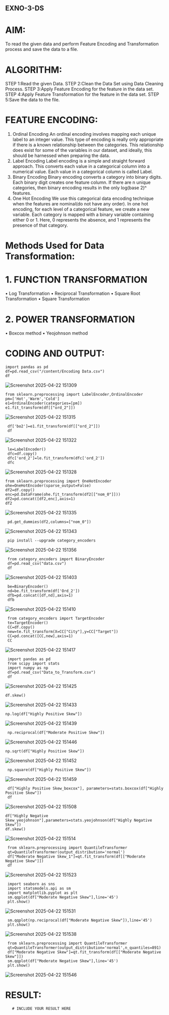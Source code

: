 ## EXNO-3-DS

# AIM:
To read the given data and perform Feature Encoding and Transformation process and save the data to a file.

# ALGORITHM:
STEP 1:Read the given Data.
STEP 2:Clean the Data Set using Data Cleaning Process.
STEP 3:Apply Feature Encoding for the feature in the data set.
STEP 4:Apply Feature Transformation for the feature in the data set.
STEP 5:Save the data to the file.

# FEATURE ENCODING:
1. Ordinal Encoding
An ordinal encoding involves mapping each unique label to an integer value. This type of encoding is really only appropriate if there is a known relationship between the categories. This relationship does exist for some of the variables in our dataset, and ideally, this should be harnessed when preparing the data.
2. Label Encoding
Label encoding is a simple and straight forward approach. This converts each value in a categorical column into a numerical value. Each value in a categorical column is called Label.
3. Binary Encoding
Binary encoding converts a category into binary digits. Each binary digit creates one feature column. If there are n unique categories, then binary encoding results in the only log(base 2)ⁿ features.
4. One Hot Encoding
We use this categorical data encoding technique when the features are nominal(do not have any order). In one hot encoding, for each level of a categorical feature, we create a new variable. Each category is mapped with a binary variable containing either 0 or 1. Here, 0 represents the absence, and 1 represents the presence of that category.

# Methods Used for Data Transformation:
  # 1. FUNCTION TRANSFORMATION
• Log Transformation
• Reciprocal Transformation
• Square Root Transformation
• Square Transformation
  # 2. POWER TRANSFORMATION
• Boxcox method
• Yeojohnson method

# CODING AND OUTPUT:
```
import pandas as pd
df=pd.read_csv("/content/Encoding Data.csv")
df
```
![Screenshot 2025-04-22 151309](https://github.com/user-attachments/assets/27675c9a-f2c8-4561-bd55-b36f2ad8229a)

```
from sklearn.preprocessing import LabelEncoder,OrdinalEncoder
pm=['Hot','Warm','Cold']
e1=OrdinalEncoder(categories=[pm])
e1.fit_transform(df[["ord_2"]])
```
![Screenshot 2025-04-22 151315](https://github.com/user-attachments/assets/c5dcdc32-85fd-47c9-aef8-067fe196fc09)

```
 df['bo2']=e1.fit_transform(df[["ord_2"]])
 df
```
![Screenshot 2025-04-22 151322](https://github.com/user-attachments/assets/f756586b-4efa-47ac-866d-3c460d43bb4f)

```
 le=LabelEncoder()
 dfc=df.copy()
 dfc['ord_2']=le.fit_transform(dfc['ord_2'])
 dfc
```
![Screenshot 2025-04-22 151328](https://github.com/user-attachments/assets/bee61f6b-151c-4582-bc35-adf03fb4d802)

```
from sklearn.preprocessing import OneHotEncoder
ohe=OneHotEncoder(sparse_output=False)
df2=df.copy()
enc=pd.DataFrame(ohe.fit_transform(df2[["nom_0"]]))
df2=pd.concat([df2,enc],axis=1)
df2
```
![Screenshot 2025-04-22 151335](https://github.com/user-attachments/assets/bf34a460-361c-4172-9dc3-04d7ce8d36f7)

```
 pd.get_dummies(df2,columns=["nom_0"])
```
![Screenshot 2025-04-22 151343](https://github.com/user-attachments/assets/6eeeebd5-14de-4497-b3e9-d20778d15e34)

```
 pip install --upgrade category_encoders
```
![Screenshot 2025-04-22 151356](https://github.com/user-attachments/assets/059fa57f-292c-4f9e-aedf-b3b7008b9970)

```
 from category_encoders import BinaryEncoder
 df=pd.read_csv("data.csv")
 df
```
![Screenshot 2025-04-22 151403](https://github.com/user-attachments/assets/5ef861a5-5bd3-4d07-a55a-8102f217682d)

```
 be=BinaryEncoder()
 nd=be.fit_transform(df['Ord_2'])
 dfb=pd.concat([df,nd],axis=1)
 dfb
```
![Screenshot 2025-04-22 151410](https://github.com/user-attachments/assets/307d8f5f-3156-41aa-b3f3-bf86c563bd25)

```
 from category_encoders import TargetEncoder
 te=TargetEncoder()
 CC=df.copy()
 new=te.fit_transform(X=CC["City"],y=CC["Target"])
 CC=pd.concat([CC,new],axis=1)
 CC
```
![Screenshot 2025-04-22 151417](https://github.com/user-attachments/assets/51df73d0-8662-429b-8f88-0f815ac6191b)

```
 import pandas as pd
 from scipy import stats
 import numpy as np
 df=pd.read_csv("Data_to_Transform.csv")
 df
```
![Screenshot 2025-04-22 151425](https://github.com/user-attachments/assets/4d623555-5192-4809-b1c2-13d8729072ee)

```
df.skew()
```
![Screenshot 2025-04-22 151433](https://github.com/user-attachments/assets/70515196-235d-4e45-b504-9da99ab3208e)

```
np.log(df["Highly Positive Skew"])
```
![Screenshot 2025-04-22 151439](https://github.com/user-attachments/assets/bf96d72b-e10f-4838-bb8f-9d1c4514e968)

```
 np.reciprocal(df["Moderate Positive Skew"])
```
![Screenshot 2025-04-22 151446](https://github.com/user-attachments/assets/27a61556-6972-47bc-aec4-74a45062ae10)

```
np.sqrt(df["Highly Positive Skew"])
```
![Screenshot 2025-04-22 151452](https://github.com/user-attachments/assets/8eddbac8-c189-4b36-98ae-d534d843617f)

```
 np.square(df["Highly Positive Skew"])
```
![Screenshot 2025-04-22 151459](https://github.com/user-attachments/assets/e4fb7a19-5e95-4e3d-818e-ce21227416ff)

```
 df["Highly Positive Skew_boxcox"], parameters=stats.boxcox(df["Highly Positive Skew"])
 df
```
![Screenshot 2025-04-22 151508](https://github.com/user-attachments/assets/7895c32f-cece-4240-a73a-5ba0210e13f4)

```
df["Highly Negative Skew_yeojohnson"],parameters=stats.yeojohnson(df["Highly Negative Skew"])
df.skew()
```
![Screenshot 2025-04-22 151514](https://github.com/user-attachments/assets/af5b7e21-deb9-4161-a3a4-afb6f8cc8e24)

```
 from sklearn.preprocessing import QuantileTransformer
 qt=QuantileTransformer(output_distribution='normal')
 df["Moderate Negative Skew_1"]=qt.fit_transform(df[["Moderate Negative Skew"]])
 df
```
![Screenshot 2025-04-22 151523](https://github.com/user-attachments/assets/ccf7b51d-6ac3-4dbb-a7ee-153009bdfa50)

```
 import seaborn as sns
 import statsmodels.api as sm
 import matplotlib.pyplot as plt
 sm.qqplot(df["Moderate Negative Skew"],line='45')
 plt.show()
```
![Screenshot 2025-04-22 151531](https://github.com/user-attachments/assets/bf0132dc-0c43-42e9-a303-4390c7ad4719)

```
 sm.qqplot(np.reciprocal(df["Moderate Negative Skew"]),line='45')
 plt.show()
```
![Screenshot 2025-04-22 151538](https://github.com/user-attachments/assets/3239a717-54f4-4b6e-a87e-1798ba772480)

```
 from sklearn.preprocessing import QuantileTransformer
 qt=QuantileTransformer(output_distribution='normal',n_quantiles=891)
 df["Moderate Negative Skew"]=qt.fit_transform(df[["Moderate Negative Skew"]])
 sm.qqplot(df["Moderate Negative Skew"],line='45')
 plt.show()
```
![Screenshot 2025-04-22 151546](https://github.com/user-attachments/assets/a6a1d116-79d2-4148-b1b3-db6a55c01772)


# RESULT:
       # INCLUDE YOUR RESULT HERE

       
